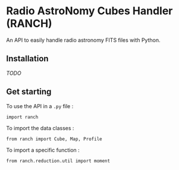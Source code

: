 # Radio AstroNomy Cubes Handler (RANCH)

An API to easily handle radio astronomy FITS files with Python.


## Installation

*TODO*


## Get starting

To use the API in a `.py` file :
```
import ranch
```

To import the data classes :
```
from ranch import Cube, Map, Profile
```

To import a specific function :
```
from ranch.reduction.util import moment
